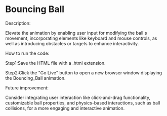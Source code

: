 # Bouncing Ball
Description:

Elevate the animation by enabling user input for modifying the ball's movement, incorporating elements like keyboard and mouse controls, as well as introducing obstacles or targets to enhance interactivity.

How to run the code:

Step1:Save the HTML file with a .html extension.

Step2:Click the "Go Live" button to open a new browser window displaying the Bouncing_Ball animation.

Future improvement:

Consider integrating user interaction like click-and-drag functionality, customizable ball properties, and physics-based interactions, such as ball collisions, for a more engaging and interactive animation.
